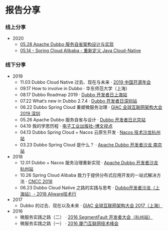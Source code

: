 # 报告分享



### 线上分享

- 2020
  - [05.28 Apache Dubbo 服务自省架构设计与实现](https://www.bilibili.com/video/BV1wQ4y1P7TM)
  - [05.14 - Spring Cloud Alibaba - 重新定义 Java Cloud-Native](https://www.bilibili.com/video/BV1YQ4y1A7mG)



### 线下分享

- 2019
  - 11.03 Dubbo Cloud Native 过去、现在与未来 · [2019 中国开源年会](https://my.oschina.net/u/3874284/blog/3124030)
  - 09.17 How to involve in Dubbo · 华东师范大学（上海）
  - 08.17 Dubbo Roadmap 2019 · [Dubbo 开发者日上海站](https://www.huodongxing.com/event/map/5502527446911)
  - 07.22 What‘s new in Dubbo 2.7.4  · [Dubbo 开发者日深圳站](https://www.huodongxing.com/event/5498736958000)
  - 06.22 Dubbo Spring Cloud 重塑微服务治理 · [GIAC 全球互联网架构大会 2019 深圳](http://giac.msup.com.cn/Giac/schedule/course?id=13979)
  - 05.26 Apache Dubbo 服务自省与设计 · [Dubbo 开发者日北京站](https://www.huodongxing.com/event/8491826604100)
  - 04.19 我的学思历程 · [电子工业出版社-博文视点](https://www.itdks.com/Course/detail?id=116284)
  - 04.13 Dubbo Spring Cloud + Nacos 云原生开发 ·  [Nacos 技术沙龙杭州站](https://www.huodongxing.com/event/2485774991600)
  - 03.23 Dubbo Spring Cloud 是什么？ · [Apache Dubbo 开发者沙龙 南京站](https://www.huodongxing.com/event/7482607661100)
- 2018
  - 12.01 Dubbo + Nacos 服务治理重新实现 · [Apache Dubbo 开发者沙龙 杭州站](https://www.huodongxing.com/event/3467333809600)
  - 10.26 Spring Cloud Alibaba 致力于提供分布式应用开发的一站式解决方法 · [CNCC 2018](http://cncc2018.ccf.org.cn/cms/show.action?code=publish_ff80808162f165f90163070bf87105de&siteid=100000&channelid=0000000002)
  - 06.23 Dubbo Cloud Native 之路的实践与思考 · [Dubbo开发者沙龙（上海站）- 2018 Aliware技术行](https://www.itdks.com/eventlist/detail/2307)
- 2017 
  - Dubbo 的过去、现在以及未来 · [GIAC 全球互联网架构大会 2017（上海）](http://2017.thegiac.com/)
- 2016
  - 微服务实践之路（二） · [2016 SegmentFault 开发者大会（杭州站）](https://segmentfault.com/sfdc-2016/hz)
  - 微服务实践之路（一） · [2016 厦门互联网技术峰会](https://www.bagevent.com/event/227489)